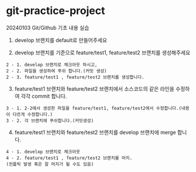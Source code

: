 # git-practice-project
 20240103 Git/Github 기초 내용 실습 

1. develop 브랜치를 default로 만들어주세요

2. develop 브랜치를 기준으로 feature/test1, feature/test2 브랜치를 생성해주세요

```
2 - 1. develop 브랜치로 체크아웃 하시고,
2 - 2. 파일을 생성하여 푸쉬 합니다.(커밋 생성)
2 - 3. feature/test1 , feature/test2 브랜치를 생성합니다.
```

3. feature/test1 브랜치와 feature/test2 브랜치에서 소스코드의 같은 라인을 수정하여 각각 commit 합니다.

```
3 - 1. 2-2에서 생성한 파일을 feature/test1, feature/test2에서 수정합니다.(내용이 다르게 수정합니다.)
3 - 2. 각 브랜치에 푸쉬합니다.(커밋생성)
```

4. feature/test1 브랜치와 feature/test2 브랜치를 develop 브랜치에 merge 합니다.

```
4 - 1. develop 브랜치로 체크아웃
4 - 2. feature/test1 , feature/test2 브랜치를 머지.
(컨플릭 발생 혹은 잘 머지가 될 수도 있음)
```
